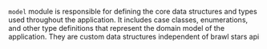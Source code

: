 `model` module is responsible for defining the core data structures and types used throughout the application. It includes case classes, enumerations, and other type definitions that represent the domain model of the application.
They are custom data structures independent of brawl stars api